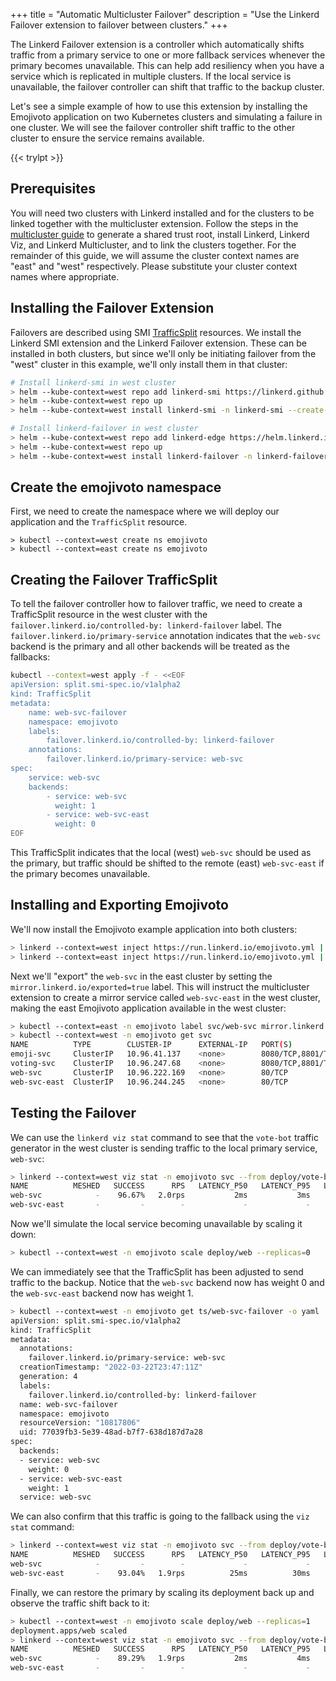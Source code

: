 +++
title = "Automatic Multicluster Failover"
description = "Use the Linkerd Failover extension to failover between clusters."
+++

The Linkerd Failover extension is a controller which automatically shifts
traffic from a primary service to one or more fallback services whenever the
primary becomes unavailable. This can help add resiliency when you have a
service which is replicated in multiple clusters. If the local service is
unavailable, the failover controller can shift that traffic to the backup
cluster.

Let's see a simple example of how to use this extension by installing the
Emojivoto application on two Kubernetes clusters and simulating a failure in
one cluster. We will see the failover controller shift traffic to the other
cluster to ensure the service remains available.

{{< trylpt >}}

## Prerequisites

You will need two clusters with Linkerd installed and for the clusters to be
linked together with the multicluster extension. Follow the steps in the
[multicluster guide](../multicluster/) to generate a shared trust root, install
Linkerd, Linkerd Viz, and Linkerd Multicluster, and to link the clusters
together. For the remainder of this guide, we will assume the cluster context
names are "east" and "west" respectively. Please substitute your cluster
context names where appropriate.

## Installing the Failover Extension

Failovers are described using SMI
[TrafficSplit](https://github.com/servicemeshinterface/smi-spec/blob/main/apis/traffic-split/v1alpha1/traffic-split.md)
resources. We install the Linkerd SMI extension and the Linkerd Failover
extension. These can be installed in both clusters, but since we'll only be
initiating failover from the "west" cluster in this example, we'll only install
them in that cluster:

```bash
# Install linkerd-smi in west cluster
> helm --kube-context=west repo add linkerd-smi https://linkerd.github.io/linkerd-smi
> helm --kube-context=west repo up
> helm --kube-context=west install linkerd-smi -n linkerd-smi --create-namespace linkerd-smi/linkerd-smi

# Install linkerd-failover in west cluster
> helm --kube-context=west repo add linkerd-edge https://helm.linkerd.io/edge
> helm --kube-context=west repo up
> helm --kube-context=west install linkerd-failover -n linkerd-failover --create-namespace --devel linkerd-edge/linkerd-failover
```

## Create the emojivoto namespace

First, we need to create the namespace where we will deploy our application and the `TrafficSplit` resource.

```
> kubectl --context=west create ns emojivoto
> kubectl --context=east create ns emojivoto
```

## Creating the Failover TrafficSplit

To tell the failover controller how to failover traffic, we need to create a
TrafficSplit resource in the west cluster with the
`failover.linkerd.io/controlled-by: linkerd-failover` label. The
`failover.linkerd.io/primary-service` annotation indicates that the `web-svc`
backend is the primary and all other backends will be treated as the fallbacks:

```bash
kubectl --context=west apply -f - <<EOF
apiVersion: split.smi-spec.io/v1alpha2
kind: TrafficSplit
metadata:
    name: web-svc-failover
    namespace: emojivoto
    labels:
        failover.linkerd.io/controlled-by: linkerd-failover
    annotations:
        failover.linkerd.io/primary-service: web-svc
spec:
    service: web-svc
    backends:
        - service: web-svc
          weight: 1
        - service: web-svc-east
          weight: 0
EOF
```

This TrafficSplit indicates that the local (west) `web-svc` should be used as
the primary, but traffic should be shifted to the remote (east) `web-svc-east`
if the primary becomes unavailable.

## Installing and Exporting Emojivoto

We'll now install the Emojivoto example application into both clusters:

```bash
> linkerd --context=west inject https://run.linkerd.io/emojivoto.yml | kubectl --context=west apply -f -
> linkerd --context=east inject https://run.linkerd.io/emojivoto.yml | kubectl --context=east apply -f -
```

Next we'll "export" the `web-svc` in the east cluster by setting the
`mirror.linkerd.io/exported=true` label. This will instruct the
multicluster extension to create a mirror service called `web-svc-east` in the
west cluster, making the east Emojivoto application available in the west
cluster:

```bash
> kubectl --context=east -n emojivoto label svc/web-svc mirror.linkerd.io/exported=true
> kubectl --context=west -n emojivoto get svc
NAME          TYPE        CLUSTER-IP      EXTERNAL-IP   PORT(S)             AGE
emoji-svc     ClusterIP   10.96.41.137    <none>        8080/TCP,8801/TCP   13m
voting-svc    ClusterIP   10.96.247.68    <none>        8080/TCP,8801/TCP   13m
web-svc       ClusterIP   10.96.222.169   <none>        80/TCP              13m
web-svc-east  ClusterIP   10.96.244.245   <none>        80/TCP              92s
```

## Testing the Failover

We can use the `linkerd viz stat` command to see that the `vote-bot` traffic
generator in the west cluster is sending traffic to the local primary service,
`web-svc`:

```bash
> linkerd --context=west viz stat -n emojivoto svc --from deploy/vote-bot
NAME          MESHED   SUCCESS      RPS   LATENCY_P50   LATENCY_P95   LATENCY_P99   TCP_CONN
web-svc            -    96.67%   2.0rps           2ms           3ms           5ms          1
web-svc-east       -         -        -             -             -             -          -
```

Now we'll simulate the local service becoming unavailable by scaling it down:

```bash
> kubectl --context=west -n emojivoto scale deploy/web --replicas=0
```

We can immediately see that the TrafficSplit has been adjusted to send traffic
to the backup. Notice that the `web-svc` backend now has weight 0 and the
`web-svc-east` backend now has weight 1.

```bash
> kubectl --context=west -n emojivoto get ts/web-svc-failover -o yaml
apiVersion: split.smi-spec.io/v1alpha2
kind: TrafficSplit
metadata:
  annotations:
    failover.linkerd.io/primary-service: web-svc
  creationTimestamp: "2022-03-22T23:47:11Z"
  generation: 4
  labels:
    failover.linkerd.io/controlled-by: linkerd-failover
  name: web-svc-failover
  namespace: emojivoto
  resourceVersion: "10817806"
  uid: 77039fb3-5e39-48ad-b7f7-638d187d7a28
spec:
  backends:
  - service: web-svc
    weight: 0
  - service: web-svc-east
    weight: 1
  service: web-svc
```

We can also confirm that this traffic is going to the fallback using the
`viz stat` command:

```bash
> linkerd --context=west viz stat -n emojivoto svc --from deploy/vote-bot
NAME          MESHED   SUCCESS      RPS   LATENCY_P50   LATENCY_P95   LATENCY_P99   TCP_CONN
web-svc            -         -        -             -             -             -          -
web-svc-east       -    93.04%   1.9rps          25ms          30ms          30ms          1
```

Finally, we can restore the primary by scaling its deployment back up and
observe the traffic shift back to it:

```bash
> kubectl --context=west -n emojivoto scale deploy/web --replicas=1
deployment.apps/web scaled
> linkerd --context=west viz stat -n emojivoto svc --from deploy/vote-bot
NAME          MESHED   SUCCESS      RPS   LATENCY_P50   LATENCY_P95   LATENCY_P99   TCP_CONN
web-svc            -    89.29%   1.9rps           2ms           4ms           5ms          1
web-svc-east       -         -        -             -             -             -          -
```
